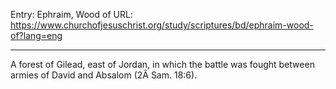 Entry: Ephraim, Wood of
URL: https://www.churchofjesuschrist.org/study/scriptures/bd/ephraim-wood-of?lang=eng

---

A forest of Gilead, east of Jordan, in which the battle was fought between armies of David and Absalom (2Â Sam. 18:6).
